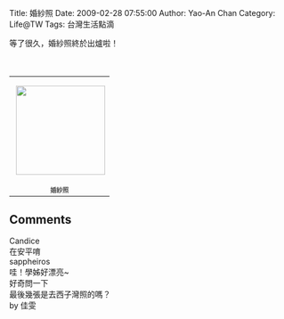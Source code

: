 Title: 婚紗照
Date: 2009-02-28 07:55:00
Author: Yao-An Chan
Category: Life@TW
Tags: 台灣生活點滴


<div class='post'>
等了很久，婚紗照終於出爐啦！<br /><br /><br /><table style="width:194px;"><tr><td align="center" style="height:194px;background:url(http://picasaweb.google.comhttp://lh5.ggpht.com/s/v/46.18/img/transparent_album_background.gif) no-repeat left"><a href="http://picasaweb.google.com/yaoanchan/RtYKuF?feat=embedwebsite"><img src="http://lh3.ggpht.com/_mvtDPM7iODU/Sak8wLA-qFE/AAAAAAAACYQ/TdXwfbIPRmY/s160-c/RtYKuF.jpg" width="160" height="160" style="margin:1px 0 0 4px;" /></a></td></tr><tr><td style="text-align:center;font-family:arial,sans-serif;font-size:11px"><a href="http://picasaweb.google.com/yaoanchan/RtYKuF?feat=embedwebsite" style="color:#4D4D4D;font-weight:bold;text-decoration:none;">婚紗照</a></td></tr></table></div>
<h2>Comments</h2>
<div class='comments'>
<div class='comment'>
<div class='author'>Candice</div>
<div class='content'>
在安平唷</div>
</div>
<div class='comment'>
<div class='author'>sappheiros</div>
<div class='content'>
哇！學姊好漂亮~<BR/>好奇問一下<BR/>最後幾張是去西子灣照的嗎？<BR/>by 佳雯</div>
</div>
</div>
